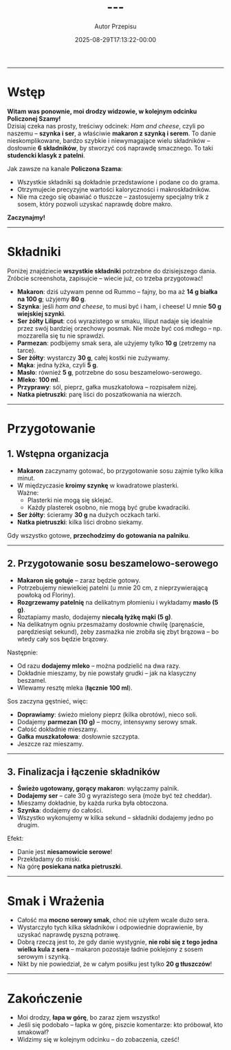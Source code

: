 ﻿---
draft: true
title: "---"
author: "Autor Przepisu"
recipe_image: images/recipe-headers/default.avif
date: 2025-08-29T17:13:22-00:00
categories: ["do-kategoryzacji"]
tags: ["draft"]
tagline: "Przepis do sformatowania"
servings: 4
prep_time: 15
cook: true
cook_time: 30
calories: 300
protein: 20
fat: 10
carbohydrate: 25
---
---

# Wstęp

**Witam was ponownie, moi drodzy widzowie, w kolejnym odcinku Policzonej Szamy!**  
Dzisiaj czeka nas prosty, treściwy odcinek: *Ham and cheese*, czyli po naszemu – **szynka i ser**, a właściwie **makaron z szynką i serem**. To danie nieskomplikowane, bardzo szybkie i niewymagające wielu składników – dosłownie **6 składników**, by stworzyć coś naprawdę smacznego. To taki **studencki klasyk z patelni**.

Jak zawsze na kanale **Policzona Szama**:  
- Wszystkie składniki są dokładnie przedstawione i podane co do grama.
- Otrzymujecie precyzyjne wartości kaloryczności i makroskładników.
- Nie ma czego się obawiać o tłuszcze – zastosujemy specjalny trik z sosem, który pozwoli uzyskać naprawdę dobre makro.

**Zaczynajmy!**

---

# Składniki

Poniżej znajdziecie **wszystkie składniki** potrzebne do dzisiejszego dania.  
Zróbcie screenshota, zapisujcie – wiecie już, co trzeba przygotować!

- **Makaron**: dziś używam penne od Rummo – fajny, bo ma aż **14 g białka na 100 g**; użyjemy **80 g**.
- **Szynka**: jeśli *ham and cheese*, to musi być i ham, i cheese! U mnie **50 g wiejskiej szynki**.
- **Ser żółty Liliput**: coś wyrazistego w smaku, liliput nadaje się idealnie przez swój bardziej orzechowy posmak. Nie może być coś mdłego – np. mozzarella się tu nie sprawdzi.
- **Parmezan**: podbijemy smak sera, ale użyjemy tylko **10 g** (zetrzemy na tarce).
- **Ser żółty**: wystarczy **30 g**, całej kostki nie zużywamy.
- **Mąka**: jedna łyżka, czyli **5 g**.
- **Masło**: również **5 g**, potrzebne do sosu beszamelowo-serowego.
- **Mleko**: **100 ml**.
- **Przyprawy**: sól, pieprz, gałka muszkatołowa – rozpisałem niżej.
- **Natka pietruszki**: parę liści do poszatkowania na wierzch.

---

# Przygotowanie

## 1. Wstępna organizacja

- **Makaron** zaczynamy gotować, bo przygotowanie sosu zajmie tylko kilka minut.
- W międzyczasie **kroimy szynkę** w kwadratowe plasterki.  
  Ważne:
  - Plasterki nie mogą się sklejać.
  - Każdy plasterek osobno, nie mogą być grube kwadraciki.
- **Ser żółty**: ścieramy **30 g** na dużych oczkach tarki.
- **Natka pietruszki**: kilka liści drobno siekamy.

Gdy wszystko gotowe, **przechodzimy do gotowania na palniku**.

---

## 2. Przygotowanie sosu beszamelowo-serowego

- **Makaron się gotuje** – zaraz będzie gotowy.
- Potrzebujemy niewielkiej patelni (u mnie 20 cm, z nieprzywierającą powłoką od Floriny).
- **Rozgrzewamy patelnię** na delikatnym płomieniu i wykładamy **masło (5 g)**.
- Roztapiamy masło, dodajemy **niecałą łyżkę mąki (5 g)**.
- Na delikatnym ogniu przesmażamy dosłownie chwilę (paręnaście, parędziesiąt sekund), żeby zasmażka nie zrobiła się zbyt brązowa – bo wtedy cały sos będzie brązowy.

Następnie:
- Od razu **dodajemy mleko** – można podzielić na dwa razy.
- Dokładnie mieszamy, by nie powstały grudki – jak na klasyczny beszamel.
- Wlewamy resztę mleka (**łącznie 100 ml**).

Sos zaczyna gęstnieć, więc:
- **Doprawiamy**: świeżo mielony pieprz (kilka obrotów), nieco soli.
- Dodajemy **parmezan (10 g)** – mocny, intensywny serowy smak.
- Całość dokładnie mieszamy.
- **Gałka muszkatołowa**: dosłownie szczypta.
- Jeszcze raz mieszamy.

---

## 3. Finalizacja i łączenie składników

- **Świeżo ugotowany, gorący makaron**: wyłączamy palnik.
- **Dodajemy ser** – całe 30 g wyrazistego sera (może być też cheddar).
- Mieszamy dokładnie, by każda rurka była obtoczona.
- **Szynka**: dodajemy do całości.
- Wszystko wykonujemy w kilka sekund – składniki dodajemy jedno po drugim.

Efekt:
- Danie jest **niesamowicie serowe**!
- Przekładamy do miski.
- Na górę **posiekana natka pietruszki**.

---

# Smak i Wrażenia

- Całość ma **mocno serowy smak**, choć nie użyłem wcale dużo sera.
- Wystarczyło tych kilka składników i odpowiednie doprawienie, by uzyskać naprawdę pyszną potrawę.
- Dobrą rzeczą jest to, że gdy danie wystygnie, **nie robi się z tego jedna wielka kula z sera** – makaron pozostaje ładnie poklejony z sosem serowym i szynką.
- Nikt by nie powiedział, że w całym posiłku jest tylko **20 g tłuszczów**!

---

# Zakończenie

- Moi drodzy, **łapa w górę**, bo zaraz zjem wszystko!
- Jeśli się podobało – łapka w górę, piszcie komentarze: kto próbował, kto smakował?
- Widzimy się w kolejnym odcinku – do zobaczenia, cześć!